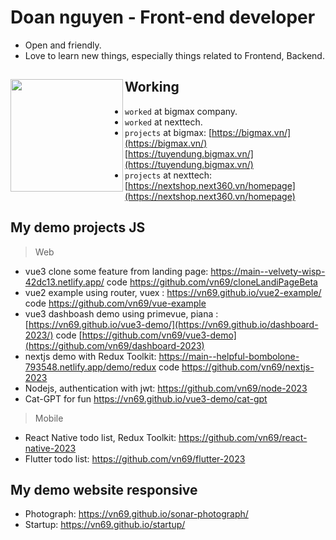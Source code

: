 # Doan nguyen - Front-end developer 

- Open and friendly.
- Love to learn new things, especially things related to Frontend, Backend.

## Working <a href="https://github.com/paulnguyen-mn"><img align="left" width="auto" height="180" src="https://res.cloudinary.com/kimwy/image/upload/v1598840300/easyfrontend/programming_hgngx9.png"></a>

- `worked` at bigmax company.
- `worked` at nexttech.
- `projects` at bigmax: [https://bigmax.vn/](https://bigmax.vn/) [https://tuyendung.bigmax.vn/](https://tuyendung.bigmax.vn/)
- `projects` at nexttech: [https://nextshop.next360.vn/homepage](https://nextshop.next360.vn/homepage)





##
## My demo projects JS
>Web
- vue3 clone some feature from landing page: https://main--velvety-wisp-42dc13.netlify.app/ code https://github.com/vn69/cloneLandiPageBeta
- vue2 example using router, vuex : https://vn69.github.io/vue2-example/ code https://github.com/vn69/vue-example
- vue3 dashboash demo using primevue, piana : [https://vn69.github.io/vue3-demo/](https://vn69.github.io/dashboard-2023/) code [https://github.com/vn69/vue3-demo](https://github.com/vn69/dashboard-2023)
- nextjs demo with Redux Toolkit: https://main--helpful-bombolone-793548.netlify.app/demo/redux code https://github.com/vn69/nextjs-2023
- Nodejs, authentication with jwt: https://github.com/vn69/node-2023
- Cat-GPT for fun https://vn69.github.io/vue3-demo/cat-gpt
>Mobile
- React Native todo list, Redux Toolkit: https://github.com/vn69/react-native-2023
- Flutter todo list: https://github.com/vn69/flutter-2023

## My demo website responsive

- Photograph: https://vn69.github.io/sonar-photograph/
- Startup: https://vn69.github.io/startup/
